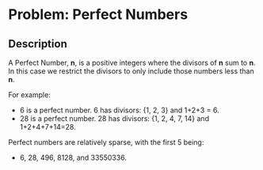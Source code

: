 # Problem: Perfect Numbers

## Description

A Perfect Number, **n**, is a positive integers where the divisors of **n** sum to **n**. In this case we restrict the divisors to only include those numbers less than **n**.

For example:
* 6 is a perfect number. 6 has divisors: {1, 2, 3} and 1+2+3 = 6.
* 28 is a perfect number. 28 has divisors: {1, 2, 4, 7, 14} and 1+2+4+7+14=28.

Perfect numbers are relatively sparse, with the first 5 being:
* 6, 28, 496, 8128, and 33550336.